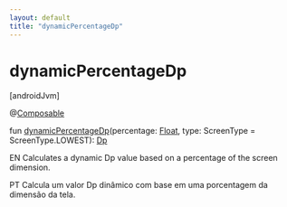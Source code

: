 ```yaml
---
layout: default
title: "dynamicPercentageDp"
---
```


# dynamicPercentageDp

[androidJvm]

@[Composable](https://developer.android.com/reference/kotlin/androidx/compose/runtime/Composable.html)

fun [dynamicPercentageDp](dynamic-percentage-dp.md)(percentage: [Float](https://kotlinlang.org/api/core/kotlin-stdlib/kotlin/-float/index.html), type: ScreenType = ScreenType.LOWEST): [Dp](https://developer.android.com/reference/kotlin/androidx/compose/ui/unit/Dp.html)

EN Calculates a dynamic Dp value based on a percentage of the screen dimension.

PT Calcula um valor Dp dinâmico com base em uma porcentagem da dimensão da tela.